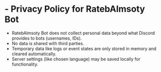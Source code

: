 # - Privacy Policy for RatebAlmsoty Bot

- RatebAlmsoty Bot does not collect personal data beyond what Discord provides to bots (usernames, IDs).
- No data is shared with third parties.
- Temporary data like logs or event states are only stored in memory and cleared automatically.
- Server settings (like chosen language) may be saved locally for functionality.
